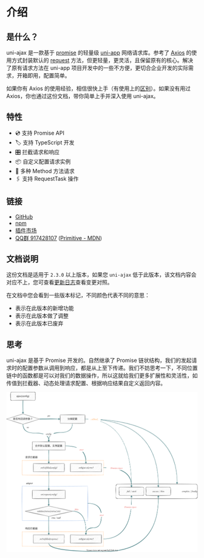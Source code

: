 # 介绍

## 是什么？

uni-ajax 是一款基于 [promise](https://javascript.info/promise-basics) 的轻量级 [uni-app](https://uniapp.dcloud.io/) 网络请求库。参考了 [Axios](https://github.com/axios/axios) 的使用方式封装默认的 [request](https://uniapp.dcloud.io/api/request/request) 方法，但更轻量，更灵活，且保留原有的核心。解决了原有请求方法在 uni-app 项目开发中的一些不方便，更切合企业开发的实际需求，开箱即用，配置简单。

如果你有 Axios 的使用经验，相信很快上手（有使用上的[区别](/guide/question#与-axios-的使用区别)）。如果没有用过 Axios，你也通过这份文档，带你简单上手并深入使用 uni-ajax。

## 特性

- 💿 支持 Promise API
- 🏷 支持 TypeScript 开发
- 🎛 拦截请求和响应
- 📦 自定义配置请求实例
- 📡 多种 Method 方法请求
- 🖇 支持 RequestTask 操作

## 链接

- [GitHub](https://github.com/ponjs/uni-ajax)
- [npm](https://www.npmjs.com/package/uni-ajax)
- [插件市场](https://ext.dcloud.net.cn/plugin?id=2351)
- [QQ群 917428107](https://qm.qq.com/cgi-bin/qm/qr?k=a0NaOxj875pQzpGh0MEx5jJPZnKAw_IM&jump_from=webapi) ([Primitive - MDN](https://developer.mozilla.org/zh-CN/docs/Glossary/Primitive))

## 文档说明

这份文档是适用于 `2.3.0` 以上版本，如果您 `uni-ajax` 低于此版本，该文档内容会对应不上，您可查看[更新日志](https://ext.dcloud.net.cn/plugin?id=2351&update_log)查看变更对照。

在文档中您会看到一些版本标记，不同颜色代表不同的意思：

- <Badge type="tip" text="新增" /> 表示在此版本的新增功能
- <Badge type="warning" text="调整" /> 表示在此版本做了调整
- <Badge type="danger" text="废弃" /> 表示在此版本已废弃

## 思考

uni-ajax 是基于 Promise 开发的。自然继承了 Promise 链状结构，我们的发起请求时的配置参数从调用到响应，都是从上至下传递。我们不妨思考一下，不同位置链中的函数都是可以对我们的数据操作，所以这就给我们更多扩展性和灵活性，如传值到拦截器、动态处理请求配置、根据响应结果自定义返回内容。

![schematic](./schematic.svg)
